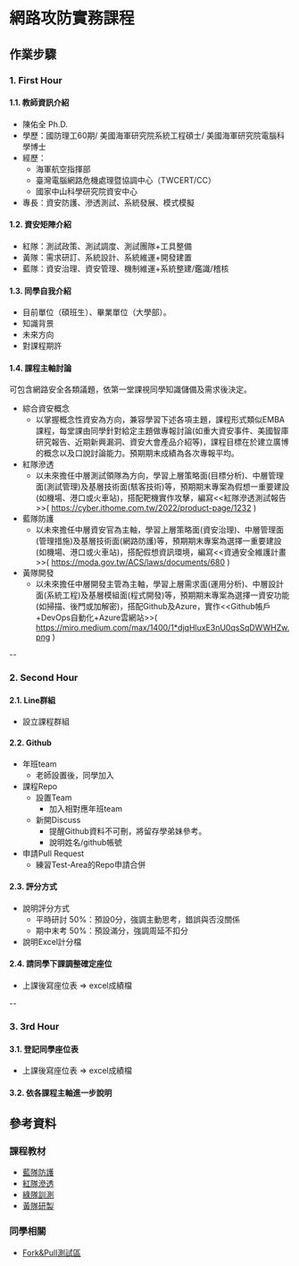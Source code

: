 # 網路攻防實務課程

## 作業步驟

### 1. First Hour

#### 1.1. 教師資訊介紹
* 陳佑全 Ph.D. 
* 學歷：國防理工60期/ 美國海軍研究院系統工程碩士/ 美國海軍研究院電腦科學博士 
* 經歷：
  * 海軍航空指揮部
  * 臺灣電腦網路危機處理暨協調中心（TWCERT/CC）
  * 國家中山科學研究院資安中心
* 專長：資安防護、滲透測試、系統發展、模式模擬

#### 1.2. 資安矩陣介紹

* 紅隊：測試政策、測試調度、測試團隊+工具整備
* 黃隊：需求研訂、系統設計、系統維運+開發建置
* 藍隊：資安治理、資安管理、機制維運+系統整建/鑑識/稽核

#### 1.3. 同學自我介紹
* 目前單位（碩班生）、畢業單位（大學部）。
* 知識背景
* 未來方向
* 對課程期許

#### 1.4. 課程主軸討論

可包含網路安全各類議題，依第一堂課視同學知識儲備及需求後決定。
* 綜合資安概念
  * 以掌握概念性資安為方向，兼容學習下述各項主題，課程形式類似EMBA課程，每堂課由同學針對給定主題做專報討論(如重大資安事件、美國智庫研究報告、近期新興漏洞、資安大會產品介紹等)，課程目標在於建立廣博的概念以及口說討論能力。預期期末成績為各次專報平均。
* 紅隊滲透
  * 以未來擔任中層測試領隊為方向，學習上層策略面(目標分析)、中層管理面(測試管理)及基層技術面(駭客技術)等，預期期末專案為假想一重要建設(如機場、港口或火車站)，搭配靶機實作攻擊，編寫<<紅隊滲透測試報告>>( https://cyber.ithome.com.tw/2022/product-page/1232 )
* 藍隊防護
  * 以未來擔任中層資安官為主軸，學習上層策略面(資安治理)、中層管理面(管理措施)及基層技術面(網路防護)等，預期期末專案為選擇一重要建設(如機場、港口或火車站)，搭配假想資訊環境，編寫<<資通安全維護計畫>>( https://moda.gov.tw/ACS/laws/documents/680 )
* 黃隊開發
  * 以未來擔任中層開發主管為主軸，學習上層需求面(運用分析)、中層設計面(系統工程)及基層模組面(程式開發)等，預期期末專案為選擇一資安功能(如掃描、後門或加解密)，搭配Github及Azure，實作<<Github帳戶+DevOps自動化+Azure雲網站>>( https://miro.medium.com/max/1400/1*djqHluxE3nU0qsSqDWWHZw.png )


--


### 2. Second Hour

#### 2.1. Line群組

  * 設立課程群組

#### 2.2. Github
  * 年班team
    - 老師設置後，同學加入      
  * 課程Repo
    - 設置Team
      * 加入相對應年班team
    - 新開Discuss
      * 提醒Github資料不可刪，將留存學弟妹參考。
      * 說明姓名/github帳號 
  * 申請Pull Request
    - 練習Test-Area的Repo申請合併

#### 2.3. 評分方式

  * 說明評分方式 
    * 平時研討 50%：預設0分，強調主動思考，錯誤與否沒關係
    * 期中末考 50%：預設滿分，強調周延不扣分
  * 說明Excel計分檔 

#### 2.4. 請同學下課調整確定座位

* 上課後寫座位表 => excel成績檔


--


### 3. 3rd Hour

#### 3.1. 登記同學座位表

* 上課後寫座位表 => excel成績檔

#### 3.2. 依各課程主軸進一步說明 



## 參考資料

### 課程教材
* [藍隊防護](https://github.com/TwMoonBear-Arsenal/lec-ccit-blue-team)
* [紅隊滲透](https://github.com/TwMoonBear-Arsenal/lec-ccit-red-team) 
* [綠隊訓測](https://github.com/TwMoonBear-Arsenal/lec-ccit-green-team)
* [黃隊研製](https://github.com/TwMoonBear-Arsenal/lec-ccit-yellow-team)

### 同學相關
* [Fork&Pull測試區](https://github.com/TwMoonBear-Arsenal/test-area)

